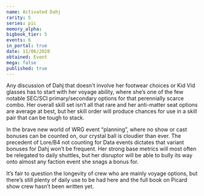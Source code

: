 ```yaml
---
name: Activated Dahj
rarity: 5
series: pic
memory_alpha:
bigbook_tier: 5
events: 6
in_portal: true
date: 11/06/2020
obtained: Event
mega: false
published: true
---
```


Any discussion of Dahj that doesn't involve her footwear choices or Kid Vid glasses has to start with her voyage ability, where she’s one of the few notable SEC/SCI primary/secondary options for that perennially scarce combo. Her overall skill set isn’t all that rare and her anti-matter seat options are average at best, but her skill order will produce chances for use in a skill pair that can be tough to stack.

In the brave new world of WRG event “planning”, where no show or cast bonuses can be counted on, our crystal ball is cloudier than ever. The precedent of Lore/B4 not counting for Data events dictates that variant bonuses for Dahj won’t be frequent. Her strong base metrics will most often be relegated to daily shuttles, but her disruptor will be able to bully its way onto almost any faction event she snags a bonus for.


It’s fair to question the longevity of crew who are mainly voyage options, but there’s still plenty of daily use to be had here and the full book on Picard show crew hasn’t been written yet.
